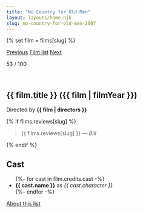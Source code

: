 ```yaml
---
title: "No Country for Old Men"
layout: layouts/home.njk
slug: no-country-for-old-men-2007
---
```


{% set film = films[slug] %}

<nav class="films">
  <a class="prev" href="../hot-fuzz-2007">Previous</a>
  <a href="../">Film list</a>
  <a class="next" href="../in-bruges-2008">Next</a>
</nav>

<p>53 / 100</p>

<article class="film">
  <div class="backdrop-and-poster">
    <img class="poster" src="../films/posters/{{ film.slug }}.jpg" alt="">
    <img class="backdrop" src="../films/backdrops/{{ film.slug }}.jpg" alt="">
  </div>

  <h1>{{ film.title }} ({{ film | filmYear }})</h1>

  

  <p class="director">
    Directed by <strong>{{ film | directors }}</strong>
  </p>

  {% if films.reviews[slug] %}
    <blockquote> 
      {{ films.reviews[slug] }} <em>— Bill</em>
    </blockquote> 
  {% endif %}

  <h2>
    Cast
  </h2>
  <ul>
    {%- for cast in film.credits.cast -%}
      <li>
        <strong>{{ cast.name }}</strong> as <em>{{ cast.character }}</em>
      </li>
    {%- endfor -%}
  </ul>
</article>
<footer>
  <a href="../about">About this list</a>
</footer>
